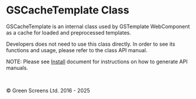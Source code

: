 # GSCacheTemplate Class
 
GSCacheTemplate is an internal class used by GSTemplate WebComponent as a cache for loaded and preprocessed templates.
 
Developers does not need to use this class directly. In order to see its functions and usage, please refer to the class API manual.
 
NOTE: Please see [Install](../install.md) document for instructions on how to generate API manuals.
 
<br>

&copy; Green Screens Ltd. 2016 - 2025
